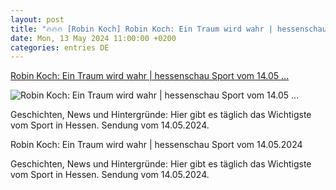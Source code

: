 ```yaml
---
layout: post
title: "🔥🔥🔥 [Robin Koch] Robin Koch: Ein Traum wird wahr | hessenschau Sport vom 14.05 ..."
date: Mon, 13 May 2024 11:00:00 +0200
categories: entries DE
---
```

[Robin Koch: Ein Traum wird wahr | hessenschau Sport vom 14.05 ...](https://www.hessenschau.de/tv-sendung/robin-koch-ein-traum-wird-wahr--hessenschau-sport-vom-14052024,video-196946.html)

![Robin Koch: Ein Traum wird wahr | hessenschau Sport vom 14.05 ...](https://www.hessenschau.de/tv-sendung/hs_sport_daily_thumbnail-16zu9_pur_14_05_-100~_t-1715704214425_v-16to9__retina.jpg)

Geschichten, News und Hintergründe: Hier gibt es täglich das Wichtigste vom Sport in Hessen. Sendung vom 14.05.2024.

Robin Koch: Ein Traum wird wahr | hessenschau Sport vom 14.05.2024

Geschichten, News und Hintergründe: Hier gibt es täglich das Wichtigste vom Sport in Hessen. Sendung vom 14.05.2024.

